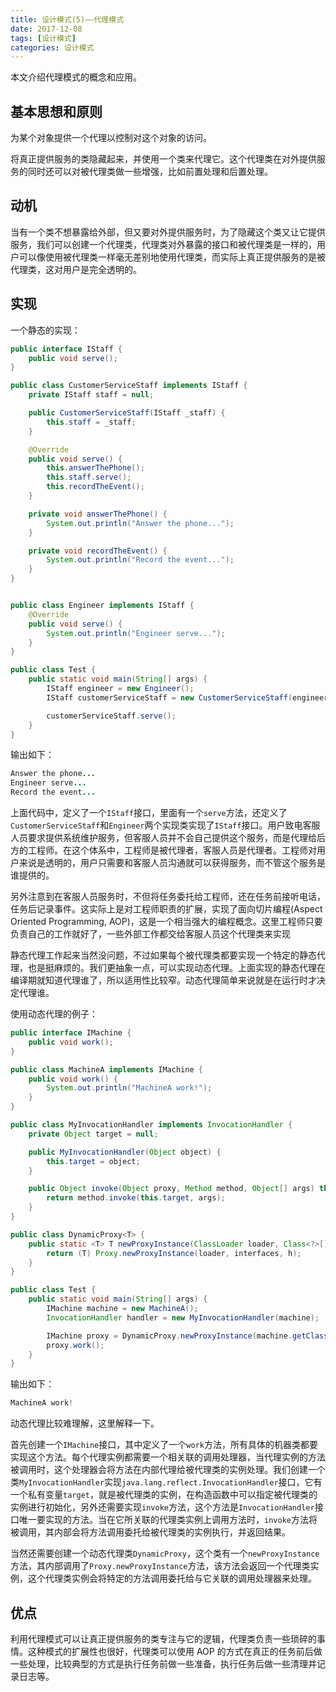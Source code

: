 ```yaml
---
title: 设计模式(5)——代理模式
date: 2017-12-08
tags: [设计模式]
categories: 设计模式
---
```


本文介绍代理模式的概念和应用。

<!--more-->

## 基本思想和原则

为某个对象提供一个代理以控制对这个对象的访问。

将真正提供服务的类隐藏起来，并使用一个类来代理它。这个代理类在对外提供服务的同时还可以对被代理类做一些增强，比如前置处理和后置处理。

## 动机

当有一个类不想暴露给外部，但又要对外提供服务时，为了隐藏这个类又让它提供服务，我们可以创建一个代理类，代理类对外暴露的接口和被代理类是一样的，用户可以像使用被代理类一样毫无差别地使用代理类，而实际上真正提供服务的是被代理类，这对用户是完全透明的。

## 实现

一个静态的实现：

```Java
public interface IStaff {
    public void serve();
}

public class CustomerServiceStaff implements IStaff {
    private IStaff staff = null;

    public CustomerServiceStaff(IStaff _staff) {
        this.staff = _staff;
    }

    @Override
    public void serve() {
        this.answerThePhone();
        this.staff.serve();
        this.recordTheEvent();
    }

    private void answerThePhone() {
        System.out.println("Answer the phone...");
    }

    private void recordTheEvent() {
        System.out.println("Record the event...");
    }
}


public class Engineer implements IStaff {
    @Override
    public void serve() {
        System.out.println("Engineer serve...");
    }
}

public class Test {
    public static void main(String[] args) {
        IStaff engineer = new Engineer();
        IStaff customerServiceStaff = new CustomerServiceStaff(engineer);

        customerServiceStaff.serve();
    }
}
```

输出如下：

```Java
Answer the phone...
Engineer serve...
Record the event...
```

上面代码中，定义了一个`IStaff`接口，里面有一个`serve`方法，还定义了`CustomerServiceStaff`和`Engineer`两个实现类实现了`IStaff`接口。用户致电客服人员要求提供系统维护服务，但客服人员并不会自己提供这个服务，而是代理给后方的工程师。在这个体系中，工程师是被代理者，客服人员是代理者。工程师对用户来说是透明的，用户只需要和客服人员沟通就可以获得服务，而不管这个服务是谁提供的。

另外注意到在客服人员服务时，不但将任务委托给工程师，还在任务前接听电话，任务后记录事件。这实际上是对工程师职责的扩展，实现了面向切片编程(Aspect Oriented Programming, AOP)，这是一个相当强大的编程概念。这里工程师只要负责自己的工作就好了，一些外部工作都交给客服人员这个代理类来实现

静态代理工作起来当然没问题，不过如果每个被代理类都要实现一个特定的静态代理，也是挺麻烦的。我们更抽象一点，可以实现动态代理。上面实现的静态代理在编译期就知道代理谁了，所以适用性比较窄。动态代理简单来说就是在运行时才决定代理谁。

使用动态代理的例子：

```Java
public interface IMachine {
    public void work();
}

public class MachineA implements IMachine {
    public void work() {
        System.out.println("MachineA work!");
    }
}

public class MyInvocationHandler implements InvocationHandler {
    private Object target = null;

    public MyInvocationHandler(Object object) {
        this.target = object;
    }

    public Object invoke(Object proxy, Method method, Object[] args) throws Throwable {
        return method.invoke(this.target, args);
    }
}

public class DynamicProxy<T> {
    public static <T> T newProxyInstance(ClassLoader loader, Class<?>[] interfaces, InvocationHandler h) {
        return (T) Proxy.newProxyInstance(loader, interfaces, h);
    }
}

public class Test {
    public static void main(String[] args) {
        IMachine machine = new MachineA();
        InvocationHandler handler = new MyInvocationHandler(machine);

        IMachine proxy = DynamicProxy.newProxyInstance(machine.getClass().getClassLoader(), machine.getClass().getInterfaces(), handler);
        proxy.work();
    }
}
```

输出如下：

```Java
MachineA work!
```

动态代理比较难理解，这里解释一下。

首先创建一个`IMachine`接口，其中定义了一个`work`方法，所有具体的机器类都要实现这个方法。每个代理实例都需要一个相关联的调用处理器，当代理实例的方法被调用时，这个处理器会将方法在内部代理给被代理类的实例处理。我们创建一个类`MyInvocationHandler`实现`java.lang.reflect.InvocationHandler`接口，它有一个私有变量`target`，就是被代理类的实例，在构造函数中可以指定被代理类的实例进行初始化，另外还需要实现`invoke`方法，这个方法是`InvocationHandler`接口唯一要实现的方法。当在它所关联的代理类实例上调用方法时，`invoke`方法将被调用，其内部会将方法调用委托给被代理类的实例执行，并返回结果。

当然还需要创建一个动态代理类`DynamicProxy`，这个类有一个`newProxyInstance`方法，其内部调用了`Proxy.newProxyInstance`方法，该方法会返回一个代理类实例，这个代理类实例会将特定的方法调用委托给与它关联的调用处理器来处理。

## 优点

利用代理模式可以让真正提供服务的类专注与它的逻辑，代理类负责一些琐碎的事情。这种模式的扩展性也很好，代理类可以使用 AOP 的方式在真正的任务前后做一些处理，比较典型的方式是执行任务前做一些准备，执行任务后做一些清理并记录日志等。
